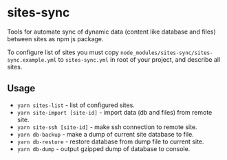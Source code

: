 # sites-sync
Tools for automate sync of dynamic data (content like database and files) between sites as npm js package.

To configure list of sites you must copy `node_modules/sites-sync/sites-sync.example.yml`
to `sites-sync.yml` in root of your project, and describe all sites.

## Usage
- `yarn sites-list` - list of configured sites.
- `yarn site-import [site-id]` - import data (db and files) from remote site.
- `yarn site-ssh [site-id]` - make ssh connection to remote site.
- `yarn db-backup` - make a dump of current site database to file.
- `yarn db-restore` - restore database from dump file to current site.
- `yarn db-dump` - output gzipped dump of database to console.

